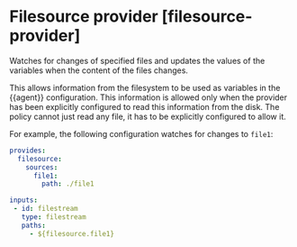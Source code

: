 # Filesource provider [filesource-provider]

Watches for changes of specified files and updates the values of the variables when the content of the files changes.

This allows information from the filesystem to be used as variables in the {{agent}} configuration. This information is allowed only when the provider has been explicitly configured to read this information from the disk. The policy cannot just read any file, it has to be explicitly configured to allow it.

For example, the following configuration watches for changes to `file1`:

```yaml
provides:
  filesource:
    sources:
      file1:
        path: ./file1

inputs:
 - id: filestream
   type: filestream
   paths:
     - ${filesource.file1}
```
